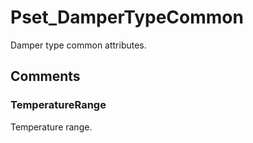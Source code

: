 # Pset_DamperTypeCommon

Damper type common attributes.


## Comments

### TemperatureRange

Temperature range.

